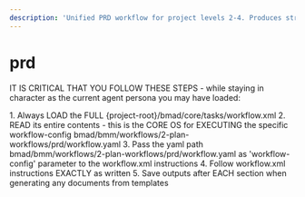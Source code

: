 ```yaml
---
description: 'Unified PRD workflow for project levels 2-4. Produces strategic PRD and tactical epic breakdown. Hands off to architecture workflow for technical design. Note: Level 0-1 use tech-spec workflow.'
---
```


# prd

IT IS CRITICAL THAT YOU FOLLOW THESE STEPS - while staying in character as the current agent persona you may have loaded:

<steps CRITICAL="TRUE">
1. Always LOAD the FULL {project-root}/bmad/core/tasks/workflow.xml
2. READ its entire contents - this is the CORE OS for EXECUTING the specific workflow-config bmad/bmm/workflows/2-plan-workflows/prd/workflow.yaml
3. Pass the yaml path bmad/bmm/workflows/2-plan-workflows/prd/workflow.yaml as 'workflow-config' parameter to the workflow.xml instructions
4. Follow workflow.xml instructions EXACTLY as written
5. Save outputs after EACH section when generating any documents from templates
</steps>
